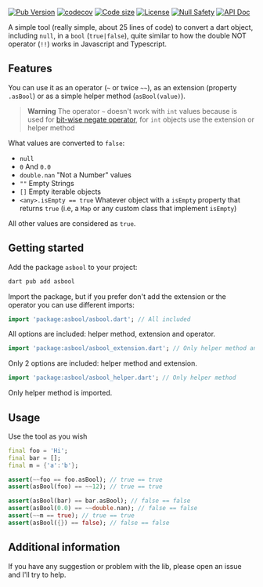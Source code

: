 [![Pub Version](https://img.shields.io/pub/v/asbool)](https://pub.dev/packages/asbool)
[![codecov](https://codecov.io/gh/rsc1975/asbool/branch/main/graph/badge.svg?token=IHB0J0OOPQ)](https://codecov.io/gh/rsc1975/asbool)
[![Code size](https://img.shields.io/github/languages/code-size/rsc1975/asbool?logo=github&logoColor=white)](https://github.com/rsc1975/asbool)
[![License](https://img.shields.io/github/license/rsc1975/asbool?logo=open-source-initiative&logoColor=green)](https://github.com/rsc1975/asbool/blob/master/LICENSE)
[![Null Safety](https://img.shields.io/badge/null-safety-brightgreen?logo=dart&logoColor=lightblue)](https://dart.dev/null-safety)
[![API Doc](https://img.shields.io/badge/docs-Dart%20apidoc-blue?logo=dart&logoColor=lightblue)](https://pub.dev/documentation/asbool/latest/)


A simple tool (really simple, about 25 lines of code) to convert a dart object, including `null`, in a `bool` (`true|false`), quite similar to how the double NOT operator (`!!`) works in Javascript and Typescript.

## Features

You can use it as an operator (`~` or twice `~~`), as an extension (property `.asBool`) or as a simple helper method (`asBool(value)`).

> **Warning**
> The operator `~` doesn't work with `int` values because is used for [bit-wise negate operator](https://api.flutter.dev/flutter/dart-core/int/operator_bitwise_negate.html), for `int` objects use the extension or helper method

What values are converted to `false`:

* `null` 
* `0` And `0.0`
* `double.nan` "Not a Number" values
* `""` Empty Strings
* `[]` Empty iterable objects
* `<any>.isEmpty == true` Whatever object with a `isEmpty` property that returns `true` (i.e, a `Map` or any custom class that implement `isEmpty`)

All other values are considered as `true`.

## Getting started

Add the package `asbool` to your project:

```bash
dart pub add asbool
```

Import the package, but if you prefer don't add the extension or the operator you can use different imports:

```dart
import 'package:asbool/asbool.dart'; // All included
```

All options are included: helper method, extension and operator.


```dart
import 'package:asbool/asbool_extension.dart'; // Only helper method and extension
```

Only 2 options are included: helper method and extension.


```dart
import 'package:asbool/asbool_helper.dart'; // Only helper method
```

Only helper method is imported.

## Usage

Use the tool as you wish

```dart
final foo = 'Hi';
final bar = [];
final m = {'a':'b'};

assert(~~foo == foo.asBool); // true == true
assert(asBool(foo) == ~~12); // true == true

assert(asBool(bar) == bar.asBool); // false == false
assert(asBool(0.0) == ~~double.nan); // false == false
assert(~~m == true); // true == true
assert(asBool({}) == false); // false == false
```

## Additional information

If you have any suggestion or problem with the lib, please open an issue and I'll try to help.

